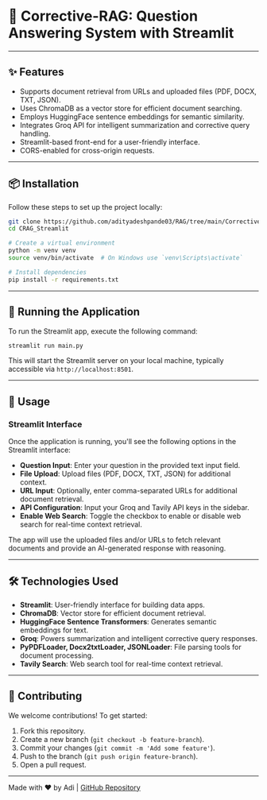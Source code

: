# 📄 Corrective-RAG: Question Answering System with Streamlit

---

## ✨ Features

- Supports document retrieval from URLs and uploaded files (PDF, DOCX, TXT, JSON).
- Uses ChromaDB as a vector store for efficient document searching.
- Employs HuggingFace sentence embeddings for semantic similarity.
- Integrates Groq API for intelligent summarization and corrective query handling.
- Streamlit-based front-end for a user-friendly interface.
- CORS-enabled for cross-origin requests.

---

## 📦 Installation

Follow these steps to set up the project locally:

```sh
git clone https://github.com/adityadeshpande03/RAG/tree/main/Corrective_RAG/CRAG_Streamlit
cd CRAG_Streamlit

# Create a virtual environment
python -m venv venv
source venv/bin/activate  # On Windows use `venv\Scripts\activate`

# Install dependencies
pip install -r requirements.txt
```

---

## 🚀 Running the Application

To run the Streamlit app, execute the following command:

```sh
streamlit run main.py
```

This will start the Streamlit server on your local machine, typically accessible via `http://localhost:8501`.

---

## 📌 Usage

### Streamlit Interface

Once the application is running, you'll see the following options in the Streamlit interface:

- **Question Input**: Enter your question in the provided text input field.
- **File Upload**: Upload files (PDF, DOCX, TXT, JSON) for additional context.
- **URL Input**: Optionally, enter comma-separated URLs for additional document retrieval.
- **API Configuration**: Input your Groq and Tavily API keys in the sidebar.
- **Enable Web Search**: Toggle the checkbox to enable or disable web search for real-time context retrieval.

The app will use the uploaded files and/or URLs to fetch relevant documents and provide an AI-generated response with reasoning.

---

## 🛠️ Technologies Used

- **Streamlit**: User-friendly interface for building data apps.
- **ChromaDB**: Vector store for efficient document retrieval.
- **HuggingFace Sentence Transformers**: Generates semantic embeddings for text.
- **Groq**: Powers summarization and intelligent corrective query responses.
- **PyPDFLoader, Docx2txtLoader, JSONLoader**: File parsing tools for document processing.
- **Tavily Search**: Web search tool for real-time context retrieval.

---

## 🤝 Contributing

We welcome contributions! To get started:

1. Fork this repository.
2. Create a new branch (`git checkout -b feature-branch`).
3. Commit your changes (`git commit -m 'Add some feature'`).
4. Push to the branch (`git push origin feature-branch`).
5. Open a pull request.

---

Made with ❤️ by Adi | [GitHub Repository](https://github.com/adityadeshpande03/RAG/tree/main/Corrective_RAG/CRAG_Streamlit)
